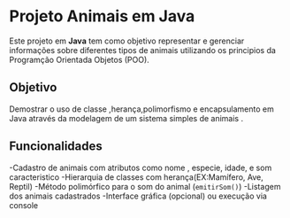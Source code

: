# Projeto Animais  em Java

Este projeto em **Java** tem como objetivo representar e gerenciar informações sobre diferentes tipos de animais utilizando os principios da Programção Orientada Objetos (POO).

## Objetivo

Demostrar o uso de classe ,herança,polimorfismo e encapsulamento em Java através  da modelagem de um  sistema simples de animais .
 
 ## Funcionalidades

-Cadastro de animais com atributos como nome , especie, idade, e som caracteristico
-Hierarquia de classes com herança(EX:Mamífero, Ave, Reptil)
-Método polimórfico para o som do animal (`emitirSom()`)
-Listagem dos animais cadastrados 
-Interface gráfica (opcional) ou execução via console 




